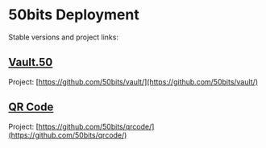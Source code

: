 # 50bits Deployment
Stable versions and project links:

## [Vault.50](https://50bits.github.io/vault/)
Project: [https://github.com/50bits/vault/](https://github.com/50bits/vault/)

## [QR Code](https://50bits.github.io/qrcode/)
Project: [https://github.com/50bits/qrcode/](https://github.com/50bits/qrcode/)
